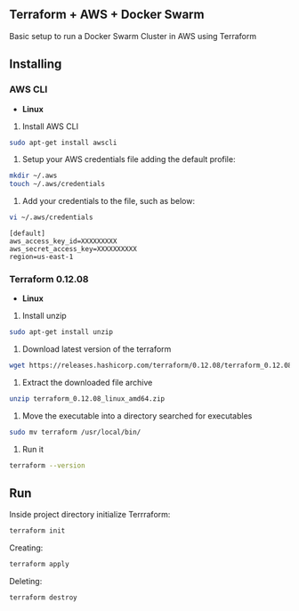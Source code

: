 ## Terraform + AWS + Docker Swarm

Basic setup to run a Docker Swarm Cluster in AWS using Terraform

## Installing

### AWS CLI
- **Linux**

1. Install AWS CLI
```bash
sudo apt-get install awscli
```

1. Setup your AWS credentials file adding the default profile:

```bash
mkdir ~/.aws
touch ~/.aws/credentials
```

1. Add your credentials to the file, such as below:
```bash
vi ~/.aws/credentials
```

```
[default]
aws_access_key_id=XXXXXXXXX
aws_secret_access_key=XXXXXXXXXX
region=us-east-1
```

### Terraform 0.12.08

- **Linux**

1. Install unzip
```bash
sudo apt-get install unzip
```

1. Download latest version of the terraform

```bash
wget https://releases.hashicorp.com/terraform/0.12.08/terraform_0.12.08_linux_amd64.zip
```

1. Extract the downloaded file archive
```bash
unzip terraform_0.12.08_linux_amd64.zip
```

1. Move the executable into a directory searched for executables
```bash
sudo mv terraform /usr/local/bin/
```

1. Run it
```bash
terraform --version 
```
## Run

Inside project directory initialize Terrraform:


```bash
terraform init
```

Creating:

```bash
terraform apply 
```

Deleting:

```bash
terraform destroy
```

